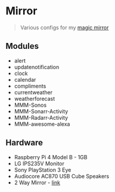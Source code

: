 # Mirror

> Various configs for my [magic mirror](https://github.com/MichMich/MagicMirror)

## Modules

* alert
* updatenotification
* clock
* calendar
* compliments
* currentweather
* weatherforecast
* MMM-Sonos
* MMM-Sonarr-Activity
* MMM-Radarr-Activity
* MMM-awesome-alexa

## Hardware

* Raspberry Pi 4 Model B - 1GB
* LG IPS235V Monitor
* Sony PlayStation 3 Eye
* Audiocore AC870 USB Cube Speakers
* 2 Way Mirror - [link](http://www.mirrorsandglass.co.uk/shop/made-to-measure-2-way-mirrors-cut-to-size)
